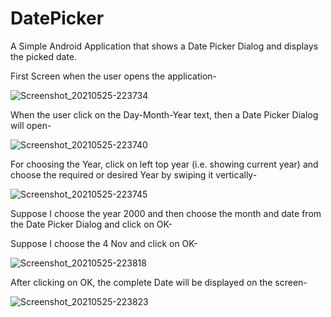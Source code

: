 # DatePicker
A Simple Android Application that shows a Date Picker Dialog and displays the picked date.

First Screen when the user opens the application-

![Screenshot_20210525-223734](https://user-images.githubusercontent.com/64889275/119542946-be062e00-bdad-11eb-98bf-fa62440dfb92.png)


When the user click on the Day-Month-Year text, then a Date Picker Dialog will open-

![Screenshot_20210525-223740](https://user-images.githubusercontent.com/64889275/119547368-a9786480-bdb2-11eb-8dca-4162ef6041f9.png)


For choosing the Year, click on left top year (i.e. showing current year) and choose the required or desired Year by swiping it vertically-

![Screenshot_20210525-223745](https://user-images.githubusercontent.com/64889275/119548261-a5007b80-bdb3-11eb-8adf-398b15c98e1a.png)


Suppose I choose the year 2000 and then choose the month and date from the Date Picker Dialog and click on OK-

Suppose I choose the 4 Nov and click on OK-

![Screenshot_20210525-223818](https://user-images.githubusercontent.com/64889275/119652167-62867f80-be43-11eb-9c2e-cf311744a093.png)


After clicking on OK, the complete Date will be displayed on the screen-

![Screenshot_20210525-223823](https://user-images.githubusercontent.com/64889275/119652266-7d58f400-be43-11eb-9c57-24857d5b223c.png)















